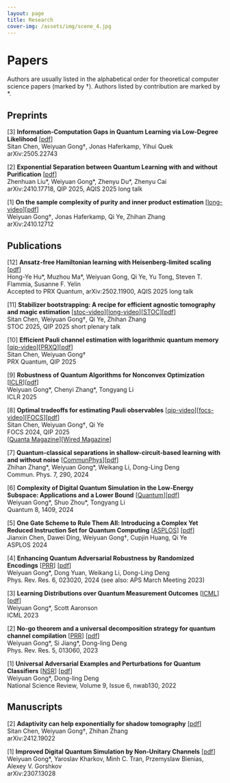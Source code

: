 ```yaml
---
layout: page
title: Research
cover-img: /assets/img/scene_4.jpg
---
```

# Papers

Authors are usually listed in the alphabetical order for theoretical computer science papers (marked by †). Authors listed by contribution are marked by *.

## Preprints
[3] **Information-Computation Gaps in Quantum Learning via Low-Degree Likelihood** [[pdf](https://arxiv.org/abs/2505.22743)]\
  Sitan Chen, Weiyuan Gong†, Jonas Haferkamp, Yihui Quek\
  arXiv:2505.22743
  
[2] **Exponential Separation between Quantum Learning with and without Purification** [[pdf](https://arxiv.org/abs/2410.17718)]\
  Zhenhuan Liu\*, Weiyuan Gong\*, Zhenyu Du\*, Zhenyu Cai\
  arXiv:2410.17718, QIP 2025, AQIS 2025 long talk

[1] **On the sample complexity of purity and inner product estimation** [[long-video](https://www.youtube.com/watch?v=2DDmUWwtY_s)][[pdf](https://arxiv.org/abs/2410.12712)]\
  Weiyuan Gong†, Jonas Haferkamp, Qi Ye, Zhihan Zhang\
  arXiv:2410.12712
  

## Publications
[12] **Ansatz-free Hamiltonian learning with Heisenberg-limited scaling** [[pdf](https://arxiv.org/abs/2502.11900)]\
  Hong-Ye Hu\*, Muzhou Ma\*, Weiyuan Gong, Qi Ye, Yu Tong, Steven T. Flammia, Susanne F. Yelin\
  Accepted to PRX Quantum, arXiv:2502.11900, AQIS 2025 long talk

[11] **Stabilizer bootstrapping: A recipe for efficient agnostic tomography and magic estimation** [[stoc-video](https://www.youtube.com/watch?v=kiIXnqjYdzA&list=PL2200vk1q4pnCq8BwJXwnD6SohMwST6aY&index=50)][[long-video](https://www.youtube.com/watch?v=7Mu3L18Ekag)][[STOC](https://dl.acm.org/doi/10.1145/3717823.3718191)][[pdf](https://arxiv.org/abs/2408.06967)]\
  Sitan Chen, Weiyuan Gong†, Qi Ye, Zhihan Zhang\
  STOC 2025, QIP 2025 short plenary talk

[10] **Efficient Pauli channel estimation with logarithmic quantum memory** [[qip-video](https://www.youtube.com/watch?v=7wPdj6oF1KA)][[PRXQ](https://doi.org/10.1103/PRXQuantum.6.020323)][[pdf](https://arxiv.org/abs/2309.14326)]\
  Sitan Chen, Weiyuan Gong†\
  PRX Quantum, QIP 2025

[9] **Robustness of Quantum Algorithms for Nonconvex Optimization** [[ICLR](https://iclr.cc/virtual/2025/poster/30083)][[pdf](https://arxiv.org/abs/2212.02548)]\
  Weiyuan Gong\*, Chenyi Zhang\*, Tongyang Li\
  ICLR 2025

[8] **Optimal tradeoffs for estimating Pauli observables** [[qip-video](https://www.youtube.com/watch?v=jNdo1kBEn2A)][[focs-video](https://www.youtube.com/watch?v=hgrToofYOtA)][[FOCS](https://ieeexplore.ieee.org/document/10756089)][[pdf](https://arxiv.org/abs/2404.19105)]\
  Sitan Chen, Weiyuan Gong†, Qi Ye\
  FOCS 2024, QIP 2025\
  [[Quanta Magazine](https://www.quantamagazine.org/quantum-memory-proves-exponentially-powerful-20241016/)][[Wired Magazine](https://www.wired.com/story/quantum-memory-proves-exponentially-powerful/)]

[7] **Quantum-classical separations in shallow-circuit-based learning with and without noise** [[CommunPhys](https://www.nature.com/articles/s42005-024-01783-7)][[pdf](https://arxiv.org/abs/2405.00770)]\
  Zhihan Zhang\*, Weiyuan Gong\*, Weikang Li, Dong-Ling Deng\
  Commun. Phys. 7, 290, 2024

[6] **Complexity of Digital Quantum Simulation in the Low-Energy Subspace: Applications and a Lower Bound** [[Quantum](https://quantum-journal.org/papers/q-2024-07-15-1409/)][[pdf](https://arxiv.org/abs/2312.08867)]\
  Weiyuan Gong\*, Shuo Zhou\*, Tongyang Li\
  Quantum 8, 1409, 2024

[5] **One Gate Scheme to Rule Them All: Introducing a Complex Yet Reduced Instruction Set for Quantum Computing** [[ASPLOS](https://dl.acm.org/doi/10.1145/3620665.3640386)] [[pdf](https://arxiv.org/abs/2312.05652)]\
  Jianxin Chen, Dawei Ding, Weiyuan Gong†, Cupjin Huang, Qi Ye\
  ASPLOS 2024
  
[4] **Enhancing Quantum Adversarial Robustness by Randomized Encodings** [[PRR](https://journals.aps.org/prresearch/abstract/10.1103/PhysRevResearch.6.023020)] [[pdf](https://arxiv.org/abs/2212.02531)]\
  Weiyuan Gong\*, Dong Yuan, Weikang Li, Dong-Ling Deng\
  Phys. Rev. Res. 6, 023020, 2024 (see also: APS March Meeting 2023)
  
[3] **Learning Distributions over Quantum Measurement Outcomes** [[ICML](https://proceedings.mlr.press/v202/gong23a.html)] [[pdf](https://arxiv.org/abs/2209.03007)]\
  Weiyuan Gong\*, Scott Aaronson\
  ICML 2023
  
[2] **No-go theorem and a universal decomposition strategy for quantum channel compilation** [[PRR](https://journals.aps.org/prresearch/abstract/10.1103/PhysRevResearch.5.013060)] [[pdf](https://arxiv.org/abs/2111.02426)]\
  Weiyuan Gong\*, Si Jiang\*, Dong-ling Deng\
  Phys. Rev. Res. 5, 013060, 2023
  
[1] **Universal Adversarial Examples and Perturbations for Quantum Classifiers** [[NSR](https://academic.oup.com/nsr/article/9/6/nwab130/6325546)] [[pdf](https://arxiv.org/abs/2102.07788)]\
  Weiyuan Gong\*, Dong-ling Deng\
  National Science Review, Volume 9, Issue 6, nwab130, 2022

## Manuscripts

[2] **Adaptivity can help exponentially for shadow tomography** [[pdf](https://arxiv.org/abs/2412.19022)]\
  Sitan Chen, Weiyuan Gong†, Zhihan Zhang\
  arXiv:2412.19022

[1] **Improved Digital Quantum Simulation by Non-Unitary Channels** [[pdf](https://arxiv.org/abs/2307.13028)]\
  Weiyuan Gong\*, Yaroslav Kharkov, Minh C. Tran, Przemyslaw Bienias, Alexey V. Gorshkov\
  arXiv:2307.13028


